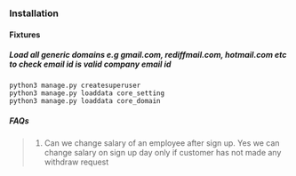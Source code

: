 ### Installation
#### Fixtures
##### Load all generic domains e.g gmail.com, rediffmail.com, hotmail.com etc to check email id is valid company email id

```
python3 manage.py createsuperuser
python3 manage.py loaddata core_setting
python3 manage.py loaddata core_domain
```


##### FAQs
> 1. Can we change salary of an employee after sign up.
> Yes we can change salary on sign up day only if customer has not made any withdraw request